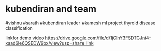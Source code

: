 # kubendiran and team

#vishnu
#sarath
#kubendiran leader
#kamesh
ml project thyroid disease classification

linkfor demo video
https://drive.google.com/file/d/1jCIhY3FSDTGJnt4-xaad6le6QSEDW9bx/view?usp=share_link
